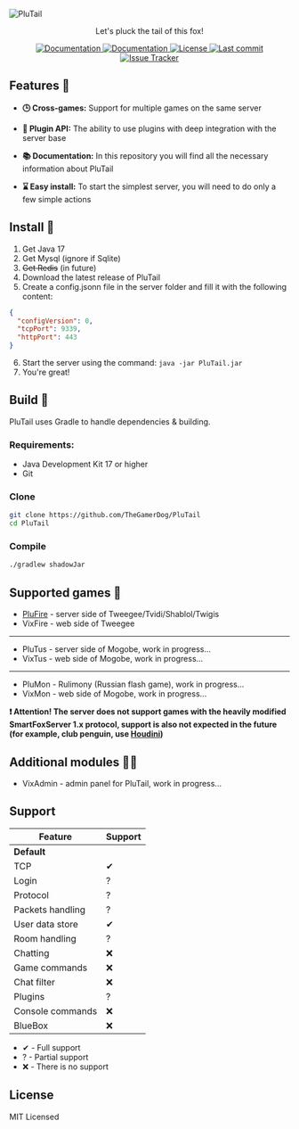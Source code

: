 ![PluTail](https://socialify.git.ci/TheGamerDog/PluTail/image?description=1&descriptionEditable=The%20core%20of%20the%20SmartFoxServer%201.x%20emulator%20for%20old%20online%20flash%20games&language=1&logo=data%3Aimage%2Fsvg%2Bxml%2C%253Csvg%2520version%253D%25221.1%2522%2520id%253D%2522Capa_1%2522%2520xmlns%253D%2522http%253A%252F%252Fwww.w3.org%252F2000%252Fsvg%2522%2520xmlns%253Axlink%253D%2522http%253A%252F%252Fwww.w3.org%252F1999%252Fxlink%2522%2520x%253D%25220px%2522%2520y%253D%25220px%2522%2520viewBox%253D%25220%25200%2520512%2520512%2522%2520style%253D%2522enable-background%253Anew%25200%25200%2520512%2520512%253B%2522%2520xml%253Aspace%253D%2522preserve%2522%253E%253Cpath%2520style%253D%2522fill%253A%2523D26437%253B%2522%2520d%253D%2522M439.893%252C4.169c11.115-4.246%252C23.06%252C4.141%252C22.543%252C16.028c-4.168%252C95.801-37.145%252C178.387-37.145%252C178.387%2520l-124.559-87.398C350.393%252C51.372%252C410.485%252C15.404%252C439.893%252C4.169z%2522%253E%253C%252Fpath%253E%253Cpath%2520style%253D%2522fill%253A%2523B44632%253B%2522%2520d%253D%2522M342.252%252C140.319c32.368-52.714%252C81.19-103.046%252C96.647-112.026c6.266-3.64%252C11.768%252C5.266%252C10.365%252C17.005%2520c-7.465%252C62.48-21.005%252C118.599-29.343%252C149.519L342.252%252C140.319z%2522%253E%253C%252Fpath%253E%253Cpath%2520style%253D%2522fill%253A%2523D26437%253B%2522%2520d%253D%2522M72.107%252C4.169C60.992-0.077%252C49.047%252C8.31%252C49.564%252C20.197c4.168%252C95.801%252C37.145%252C178.387%252C37.145%252C178.387%2520l124.559-87.398C161.607%252C51.372%252C101.515%252C15.404%252C72.107%252C4.169z%2522%253E%253C%252Fpath%253E%253Cpath%2520style%253D%2522fill%253A%2523B44632%253B%2522%2520d%253D%2522M169.748%252C140.319C137.38%252C87.605%252C88.558%252C37.273%252C73.101%252C28.293c-6.266-3.64-11.768%252C5.266-10.365%252C17.005%2520c7.465%252C62.48%252C21.005%252C118.599%252C29.343%252C149.519L169.748%252C140.319z%2522%253E%253C%252Fpath%253E%253Cg%253E%253Cellipse%2520style%253D%2522fill%253A%2523EBC9A0%253B%2522%2520cx%253D%2522256%2522%2520cy%253D%2522475.92%2522%2520rx%253D%252249.548%2522%2520ry%253D%252233.03%2522%253E%253C%252Fellipse%253E%253Cpath%2520style%253D%2522fill%253A%2523EBC9A0%253B%2522%2520d%253D%2522M198.194%252C467.659c-57.806-33.032-153.573-68.995-153.573-68.995l9.19-27.571%2520c-3.874-1.84-30.413-2.187-53.81%252C5.727l24.774-41.29h173.419V467.659z%2522%253E%253C%252Fpath%253E%253Cpath%2520style%253D%2522fill%253A%2523EBC9A0%253B%2522%2520d%253D%2522M313.806%252C467.659c57.806-33.032%252C153.573-68.995%252C153.573-68.995l-9.19-27.571%2520c3.874-1.84%252C30.413-2.187%252C53.81%252C5.727l-24.774-41.29H313.806V467.659z%2522%253E%253C%252Fpath%253E%253C%252Fg%253E%253Cpath%2520style%253D%2522fill%253A%2523EB874B%253B%2522%2520d%253D%2522M256%252C96.047c120.377%252C0%252C223.716%252C120.61%252C255.628%252C278.91c0.125%252C0.621%252C0.249%252C1.242%252C0.372%252C1.864%2520c0%252C0-60.903-62.968-126.968-29.419c-24.499%252C12.441-36.129%252C39.775-36.129%252C69.644c0%252C49.524-39.699%252C76.926-86.73%252C57.891%2520c-3.987-1.614-8.36-1.614-12.347%252C0c-47.031%252C19.036-86.73-8.366-86.73-57.891c0-29.869-11.631-57.203-36.129-69.644%2520C60.903%252C313.853%252C0%252C376.821%252C0%252C376.821c0.123-0.622%252C0.247-1.243%252C0.372-1.864C32.284%252C216.656%252C135.623%252C96.047%252C256%252C96.047z%2522%253E%253C%252Fpath%253E%253Cpath%2520style%253D%2522fill%253A%25234B3F4E%253B%2522%2520d%253D%2522M169.29%252C327.272L169.29%252C327.272c-15.897%252C0-28.903-13.006-28.903-28.903v-16.516%2520c0-15.897%252C13.006-28.903%252C28.903-28.903l0%252C0c15.897%252C0%252C28.903%252C13.006%252C28.903%252C28.903v16.516%2520C198.194%252C314.266%252C185.187%252C327.272%252C169.29%252C327.272z%2522%253E%253C%252Fpath%253E%253Cpath%2520style%253D%2522fill%253A%25235D5360%253B%2522%2520d%253D%2522M169.29%252C252.95c-1.413%252C0-2.769%252C0.221-4.129%252C0.419v40.871c0%252C9.121%252C7.395%252C16.516%252C16.516%252C16.516%2520c9.122%252C0%252C16.516-7.395%252C16.516-16.516v-12.387C198.194%252C265.956%252C185.187%252C252.95%252C169.29%252C252.95z%2522%253E%253C%252Fpath%253E%253Ccircle%2520style%253D%2522fill%253A%2523FFFFFF%253B%2522%2520cx%253D%2522169.29%2522%2520cy%253D%2522273.6%2522%2520r%253D%252212.387%2522%253E%253C%252Fcircle%253E%253Cpath%2520style%253D%2522fill%253A%25234B3F4E%253B%2522%2520d%253D%2522M342.71%252C327.272L342.71%252C327.272c-15.897%252C0-28.903-13.006-28.903-28.903v-16.516%2520c0-15.897%252C13.006-28.903%252C28.903-28.903l0%252C0c15.897%252C0%252C28.903%252C13.006%252C28.903%252C28.903v16.516%2520C371.613%252C314.266%252C358.606%252C327.272%252C342.71%252C327.272z%2522%253E%253C%252Fpath%253E%253Cpath%2520style%253D%2522fill%253A%25235D5360%253B%2522%2520d%253D%2522M342.71%252C252.95c-1.413%252C0-2.769%252C0.221-4.129%252C0.419v40.871c0%252C9.121%252C7.395%252C16.516%252C16.516%252C16.516%2520c9.122%252C0%252C16.516-7.395%252C16.516-16.516v-12.387C371.613%252C265.956%252C358.606%252C252.95%252C342.71%252C252.95z%2522%253E%253C%252Fpath%253E%253Ccircle%2520style%253D%2522fill%253A%2523FFFFFF%253B%2522%2520cx%253D%2522342.71%2522%2520cy%253D%2522273.6%2522%2520r%253D%252212.387%2522%253E%253C%252Fcircle%253E%253Cpath%2520style%253D%2522fill%253A%2523D26437%253B%2522%2520d%253D%2522M247.742%252C475.699c0.715-0.27%252C1.431-0.546%252C2.149-0.832c3.921-1.561%252C8.298-1.561%252C12.219%252C0%2520c0.718%252C0.286%252C1.434%252C0.562%252C2.149%252C0.832v-32.814h-16.516L247.742%252C475.699L247.742%252C475.699z%2522%253E%253C%252Fpath%253E%253Cpath%2520style%253D%2522fill%253A%25235D5360%253B%2522%2520d%253D%2522M255.523%252C393.337c18.507%252C0%252C33.51%252C12.262%252C33.51%252C27.389c0%252C14.588-14.083%252C22.269-24.247%252C27.949%2520c-5.892%252C3.292-12.633%252C3.292-18.525%252C0c-10.164-5.68-24.247-13.361-24.247-27.949C222.013%252C405.599%252C237.016%252C393.337%252C255.523%252C393.337z%2522%253E%253C%252Fpath%253E%253Cpath%2520style%253D%2522fill%253A%25234B3F4E%253B%2522%2520d%253D%2522M263.731%252C447.968c-10.164-7.302-24.247-17.178-24.247-35.934c0-6.147%252C1.632-11.838%252C4.266-16.868%2520c-12.676%252C3.905-21.737%252C13.832-21.737%252C25.559c0%252C14.588%252C14.083%252C22.269%252C24.247%252C27.949c5.892%252C3.292%252C12.634%252C3.292%252C18.525%252C0%2520c0.045-0.025%252C0.096-0.054%252C0.142-0.08C264.533%252C448.353%252C264.118%252C448.247%252C263.731%252C447.968z%2522%253E%253C%252Fpath%253E%253Cpath%2520style%253D%2522fill%253A%2523D26437%253B%2522%2520d%253D%2522M256%252C96.047l-16.059%252C0.803C126.521%252C107.015%252C30.854%252C223.749%252C0.372%252C374.956%2520c-0.125%252C0.621-0.249%252C1.242-0.372%252C1.864c0%252C0%252C49.151-50.767%252C107.036-36.784C114.274%252C134.366%252C242.558%252C96.047%252C256%252C96.047z%2522%253E%253C%252Fpath%253E%253C%252Fsvg%253E&name=1&owner=1&pattern=Solid&theme=Dark)

<p align="center">Let's pluck the tail of this fox!</p>

<p align="center">
  <a href="https://github.com/TheGamerDog/PluTail/wiki">
    <img
      alt="Documentation" 
      src="https://img.shields.io/badge/Wiki-PluTail-orange"
    />
  </a>

  <a href="https://github.com/TheGamerDog/PluTail/releases">
    <img
      alt="Documentation" 
      src="https://img.shields.io/github/v/release/TheGamerDog/PluTail"
    />
  </a>

  <a href="LICENSE.md">
    <img
      alt="License"
      src="https://img.shields.io/github/license/TheGamerDog/PluTail"
    />
  </a>

  <a href="https://github.com/TheGamerDog/PluTail/commits/">
    <img
      alt="Last commit"
      src="https://img.shields.io/github/last-commit/TheGamerDog/PluTail"
    />
  </a>

  <a href="https://github.com/TheGamerDog/PluTail/issues">
    <img
      alt="Issue Tracker"
      src="https://img.shields.io/github/issues/TheGamerDog/PluTail"
    />
  </a>
</p>

## Features 🔌

- **🕒 Cross-games:** Support for multiple games on the same server

- **🎁 Plugin API:** The ability to use plugins with deep integration with the server base

- **📚 Documentation:** In this repository you will find all the necessary information about PluTail

- **⌛ Easy install:** To start the simplest server, you will need to do only a few simple actions

## Install 🙌

1. Get Java 17
2. Get Mysql (ignore if Sqlite)
3. ~~Get Redis~~ (in future)
4. Download the latest release of PluTail
5. Create a config.jsonn file in the server folder and fill it with the following content:

```json
{
  "configVersion": 0,
  "tcpPort": 9339,
  "httpPort": 443
}
```

6. Start the server using the command: `java -jar PluTail.jar`
7. You're great!

## Build 🔨

PluTail uses Gradle to handle dependencies & building.

### Requirements:

- Java Development Kit 17 or higher
- Git

### Clone

```bash
git clone https://github.com/TheGamerDog/PluTail
cd PluTail
```

### Compile

```bash
./gradlew shadowJar
```

## Supported games 🎲

- [PluFire](https://github.com/TheGamerDog/PluFire) - server side of Tweegee/Tvidi/Shablol/Twigis
- VixFire - web side of Tweegee

---

- PluTus - server side of Mogobe, work in progress...
- VixTus - web side of Mogobe, work in progress...

---

- PluMon - Rulimony (Russian flash game), work in progress...
- VixMon - web side of Mogobe, work in progress...

**❗ Attention! The server does not support games with the heavily modified SmartFoxServer 1.x protocol, support is also
not expected in the future (for example, club penguin, use [Houdini](https://github.com/solero/houdini))**

## Additional modules 👩‍💻

- VixAdmin - admin panel for PluTail, work in progress...

## Support

| Feature          | Support |
|------------------|---------|
| **Default**      |         |
| TCP              | ✔       |
| Login            | ?       |
| Protocol         | ?       |
| Packets handling | ?       |
| User data store  | ✔       |
| Room handling    | ?       |
| Chatting         | ❌       |
| Game commands    | ❌       |
| Chat filter      | ❌       |
| Plugins          | ?       |
| Console commands | ❌       |
| BlueBox          | ❌       |

- ✔ - Full support
- ? - Partial support
- ❌ - There is no support

## License
MIT Licensed
